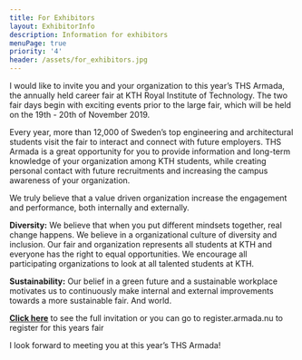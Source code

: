 ```yaml
---
title: For Exhibitors
layout: ExhibitorInfo
description: Information for exhibitors
menuPage: true
priority: '4'
header: /assets/for_exhibitors.jpg
---
```

I would like to invite you and your organization to this year’s THS Armada, the annually held career fair at KTH Royal Institute of Technology. The two fair days begin with exciting events prior to the large fair, which will be held on the 19th - 20th of November 2019.

Every year, more than 12,000 of Sweden’s top engineering and  architectural students visit the fair to interact and connect with future employers. THS Armada is a great opportunity for you to provide information and long-term knowledge of your organization among KTH students, while creating personal contact with future recruitments and increasing the campus awareness of your organization.

We truly believe that a value driven organization increase the engagement and performance, both internally and externally.

**Diversity:** We believe that when you put different mindsets together, real change happens. We believe in a organizational culture of diversity and inclusion. Our fair and organization represents all students at KTH and everyone has the right to equal opportunities. We encourage all participating organizations to look at all talented students at KTH.

**Sustainability:** Our belief in a green future and a sustainable workplace motivates us to continuously make internal and external improvements towards a more sustainable fair. And world.

[**Click here**](https://armada.nu/assets/i19.pdf) to see the full invitation or you can go to register.armada.nu to register for this years fair

I look forward to meeting you at this year’s THS Armada!
